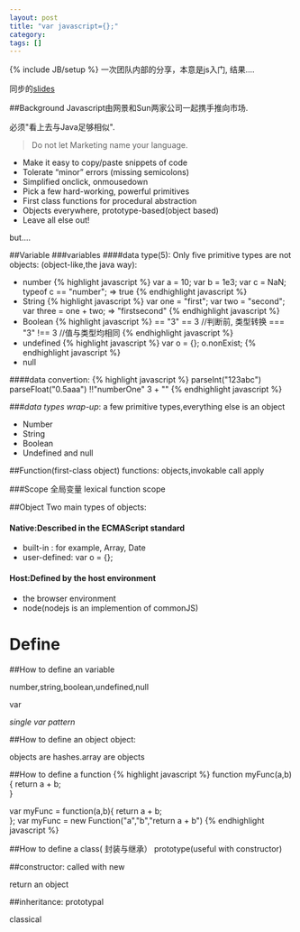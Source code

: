 ```yaml
---
layout: post
title: "var javascript={};"
category: 
tags: []
---
```

{% include JB/setup %}
一次团队内部的分享，本意是js入门, 结果....

同步的[slides](http://krazylife.net/slides/javascript/)

##Background
Javascript由网景和Sun两家公司一起携手推向市场.

必须"看上去与Java足够相似".

> Do not let Marketing name your language.

- Make it easy to copy/paste snippets of code
- Tolerate “minor” errors (missing semicolons)
- Simplified onclick, onmousedown
- Pick a few hard-working, powerful primitives
- First class functions for procedural abstraction
- Objects everywhere, prototype-based(object based)
- Leave all else out!

but....

##Variable
###variables
####data type(5):
Only five primitive types are not objects: (object-like,the java way):

- number 
{% highlight javascript %}
var a = 10;
var b = 1e3;
var c = NaN;
typeof c == "number"; => true
{% endhighlight javascript %}
- String
{% highlight javascript %}
var one = "first";
var two = "second";
var three = one + two; => "firstsecond"
{% endhighlight javascript %}
- Boolean
{% highlight javascript %}
==   "3"  == 3 //判断前, 类型转换 
===  "3" !== 3 //值与类型均相同 
{% endhighlight javascript %}
- undefined
{% highlight javascript %}
var o = {};
o.nonExist;
{% endhighlight javascript %}
- null

####data convertion:
{% highlight javascript %}
parseInt("123abc")
parseFloat("0.5aaa")
!!"numberOne"
3 + ""
{% endhighlight javascript %}

###*data types wrap-up*:
a few primitive types,everything else is an object
- Number
- String
- Boolean
- Undefined and null

##Function(first-class object)
functions:
objects,invokable
call apply


###Scope
全局变量
lexical function scope

##Object
Two main types of objects:
#### Native:Described in the ECMAScript standard
- built-in : for example, Array, Date
- user-defined: var o = {};
#### Host:Defined by the host environment 
- the browser environment
- node(nodejs is an implemention of commonJS)

Define
=======
##How to define an variable

number,string,boolean,undefined,null

var

*single var pattern*

##How to define an object
object:

objects are hashes.array are objects

##How to define a function
{% highlight javascript %}
function myFunc(a,b){
	return a + b;	
}

var myFunc = function(a,b){
	return a + b;	
};
var myFunc = new Function("a","b","return a + b")
{% endhighlight javascript %}

##How to define a class( 封装与继承）
prototype(useful with constructor)

##constructor:
called with new

return an object

##inheritance:
prototypal

classical




